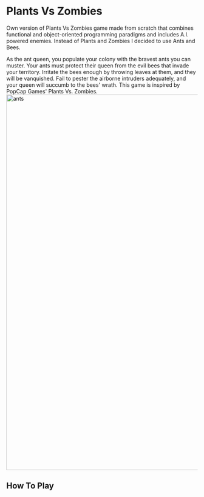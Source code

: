 # Plants Vs Zombies
Own version of Plants Vs Zombies game made from scratch that combines functional and object-oriented programming paradigms and includes A.I. powered enemies. Instead of Plants and Zombies I decided to use Ants and Bees.

As the ant queen, you populate your colony with the bravest ants you can muster. Your ants must protect their queen from the evil bees that invade your territory. Irritate the bees enough by throwing leaves at them, and they will be vanquished. Fail to pester the airborne intruders adequately, and your queen will succumb to the bees' wrath. This game is inspired by PopCap Games' Plants Vs. Zombies.
<img width="990" alt="ants" src="https://user-images.githubusercontent.com/16792195/51099724-3b094d80-1787-11e9-86db-9eb6d24cbe82.png">

## How To Play
